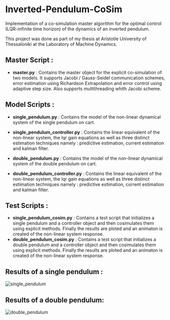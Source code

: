 # Inverted-Pendulum-CoSim
Implementation of a co-simulation master algorithm for the optimal control (LQR-infinite time horizon) of the dynamics of an inverted pendulum. 

This project was done as part of my thesis at Aristotle University of Thessaloniki at the Laboratory of Machine Dynamics.

## Master Script :
* **master.py** : Contains the master object for the explicit co-simulation of two models. It supports Jacobi / Gauss-Seidel communication schemes, error estimation using Richardson Extrapolation and error control using adaptive step size. Also supports multithreading whith Jacobi scheme.

## Model Scripts :
* **single_pendulum.py** : Contains the model of the non-linear dynamical system of the single pendulum on cart.
* **single_pendulum_controller.py** : Contains the linear equivalent of the non-linear system, the lqr gain equations as well as three distinct estimation techniques namely : predictive estimation, current estimation and kalman filter.

* **double_pendulum.py** : Contains the model of the non-linear dynamical system of the double pendulum on cart.
* **double_pendulum_controller.py** : Contains the linear equivalent of the non-linear system, the lqr gain equations as well as three distinct estimation techniques namely : predictive estimation, current estimation and kalman filter.

## Test Scripts :
* **single_pendulum_cosim.py** : Contains a test script that initializes a single pendulum and a controller object and then cosimulates them using explicit methods. Finally the results are ploted and an animaton is created of the non-linear system response.
* **double_pendulum_cosim.py** : Contains a test script that initializes a double pendulum and a controller object and then cosimulates them using explicit methods. Finally the results are ploted and an animaton is created of the non-linear system response.

## Results of a single pendulum : 
![single_pendulum](https://user-images.githubusercontent.com/96697827/174833504-05c0d42b-8edb-4b11-ab15-c61523934d5f.gif)

## Results of a double pendulum:
![double_pendulum](https://user-images.githubusercontent.com/96697827/174835030-94e91c6b-b215-43c2-a51f-aed51b0ad99c.gif)
